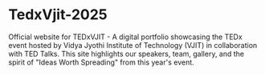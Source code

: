 # TedxVjit-2025
Official website for TEDxVJIT - A digital portfolio showcasing the TEDx event hosted by Vidya Jyothi Institute of Technology (VJIT) in collaboration with TED Talks. This site highlights our speakers, team, gallery, and the spirit of "Ideas Worth Spreading" from this year's event.
